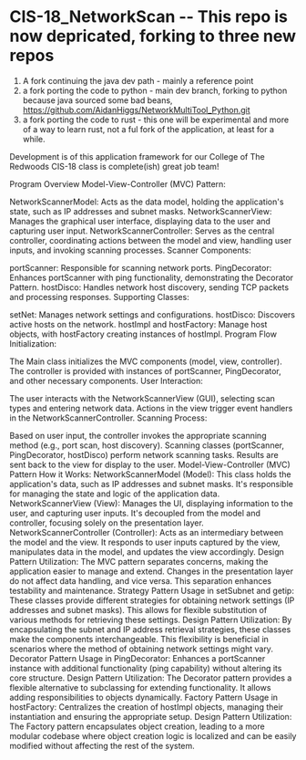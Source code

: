 # CIS-18_NetworkScan -- This repo is now depricated, forking to three new repos
1. A fork continuing the java dev path - mainly a reference point 
2. a fork porting the code to python - main dev branch, forking to python because java sourced some bad beans, https://github.com/AidanHiggs/NetworkMultiTool_Python.git
3. a fork porting the code to rust - this one will be experimental and more of a way to learn rust, not a ful fork of the application, at least for a while.

Development is of this application framework for our College of The Redwoods CIS-18 class is complete(ish) great job team!

Program Overview
Model-View-Controller (MVC) Pattern:

  NetworkScannerModel: Acts as the data model, holding the application's state, such as IP addresses and subnet masks.
  NetworkScannerView: Manages the graphical user interface, displaying data to the user and capturing user input.
  NetworkScannerController: Serves as the central controller, coordinating actions between the model and view, handling user inputs, and invoking scanning processes.
Scanner Components:

  portScanner: Responsible for scanning network ports.
  PingDecorator: Enhances portScanner with ping functionality, demonstrating the Decorator Pattern.
  hostDisco: Handles network host discovery, sending TCP packets and processing responses.
Supporting Classes:

  setNet: Manages network settings and configurations.
  hostDisco: Discovers active hosts on the network.
  hostImpl and hostFactory: Manage host objects, with hostFactory creating instances of hostImpl.
  Program Flow
Initialization:

  The Main class initializes the MVC components (model, view, controller).
  The controller is provided with instances of portScanner, PingDecorator, and other necessary components.
User Interaction:

  The user interacts with the NetworkScannerView (GUI), selecting scan types and entering network data.
  Actions in the view trigger event handlers in the NetworkScannerController.
Scanning Process:

  Based on user input, the controller invokes the appropriate scanning method (e.g., port scan, host discovery).
  Scanning classes (portScanner, PingDecorator, hostDisco) perform network scanning tasks.
  Results are sent back to the view for display to the user.
Model-View-Controller (MVC) Pattern
How it Works:
  NetworkScannerModel (Model): This class holds the application's data, such as IP addresses and subnet masks. It's responsible for managing the state and logic of the application data.
  NetworkScannerView (View): Manages the UI, displaying information to the user, and capturing user inputs. It's decoupled from the model and controller, focusing solely on the presentation layer.
  NetworkScannerController (Controller): Acts as an intermediary between the model and the view. It responds to user inputs captured by the view, manipulates data in the model, and updates the view accordingly.
Design Pattern Utilization:
  The MVC pattern separates concerns, making the application easier to manage and extend. Changes in the presentation layer do not affect data handling, and vice versa. This separation enhances testability and maintenance.
  Strategy Pattern
  Usage in setSubnet and getip:
  These classes provide different strategies for obtaining network settings (IP addresses and subnet masks). This allows for flexible substitution of various methods for retrieving these settings.
  Design Pattern Utilization:
  By encapsulating the subnet and IP address retrieval strategies, these classes make the components interchangeable. This flexibility is beneficial in scenarios where the method of obtaining network settings might vary.
Decorator Pattern
  Usage in PingDecorator:
  Enhances a portScanner instance with additional functionality (ping capability) without altering its core structure.
  Design Pattern Utilization:
  The Decorator pattern provides a flexible alternative to subclassing for extending functionality. It allows adding responsibilities to objects dynamically.
Factory Pattern
  Usage in hostFactory:
  Centralizes the creation of hostImpl objects, managing their instantiation and ensuring the appropriate setup.
  Design Pattern Utilization:
  The Factory pattern encapsulates object creation, leading to a more modular codebase where object creation logic is localized and can be easily modified without affecting the rest of the system.
